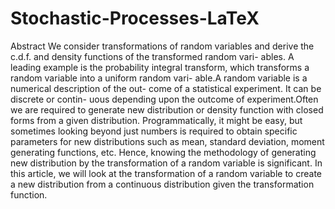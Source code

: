 ﻿# Stochastic-Processes-LaTeX


Abstract
We consider transformations of random variables and derive
the c.d.f. and density functions of the transformed random vari-
ables. A leading example is the probability integral transform,
which transforms a random variable into a uniform random vari-
able.A random variable is a numerical description of the out-
come of a statistical experiment. It can be discrete or contin-
uous depending upon the outcome of experiment.Often we are
required to generate new distribution or density function with
closed forms from a given distribution. Programmatically, it
might be easy, but sometimes looking beyond just numbers is
required to obtain specific parameters for new distributions such
as mean, standard deviation, moment generating functions, etc.
Hence, knowing the methodology of generating new distribution
by the transformation of a random variable is significant. In this
article, we will look at the transformation of a random variable
to create a new distribution from a continuous distribution given
the transformation function.

